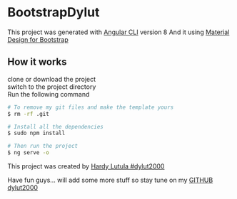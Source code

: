 # BootstrapDylut

This project was generated with [Angular CLI](https://github.com/angular/angular-cli) version 8
And it using [Material Design for Bootstrap](https://mdbootstrap.com/docs/angular/)

## How it works

clone or download the project <br>
switch to the project directory <br>
Run the following command

```bash
# To remove my git files and make the template yours
$ rm -rf .git

# Install all the dependencies
$ sudo npm install

# Then run the project
$ ng serve -o
```

This project was created by [Hardy Lutula #dylut2000](https://twitter.com/dylut2000?lang=en)


Have fun guys... will add some more stuff so stay tune on my [GITHUB dylut2000](https://github.com/dylut2000)
